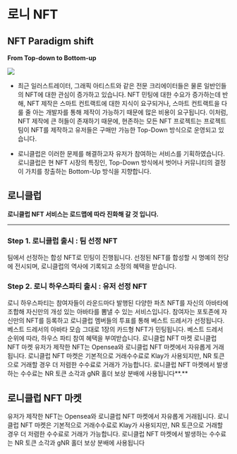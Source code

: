 # 로니 NFT

## **NFT Paradigm shift**

**From Top-down to Bottom-up**

![](https://lh5.googleusercontent.com/iuUww51Zp9EwKNR81u3GQ\_wbE8CWKGHNcnwyQiSF5yAiblR2oD\_9ZLESWbWti-Xmj4g1SUnT2uYSd1079Itp9hFZr76SOPcfiOGOe5gCs2KjpWwUHg3qee5hNcXT6WBxOPn\_6zSj)

* 최근 일러스트레이터, 그래픽 아티스트와 같은 전문 크리에이터들은 물론 일반인들의 NFT에 대한 관심이 증가하고 있습니다. NFT 민팅에 대한 수요가 증가하는데 반해, NFT 제작은 스마트 컨트랙트에 대한 지식이 요구되거나, 스마트 컨트랙트을 다룰 줄 아는 개발자를 통해 제작이 가능하기 때문에 많은 비용이 요구됩니다. 이처럼, NFT 제작에 큰 허들이 존재하기 때문에, 현존하는 모든 NFT 프로젝트는 프로젝트 팀이 NFT를 제작하고 유저들은 구매만 가능한 Top-Down 방식으로 운영되고 있습니다.&#x20;



* 로니클럽은 이러한 문제를 해결하고자 유저가 참여하는 서비스를 기획하였습니다. 로니클럽은 현 NFT 시장의 특징인, Top-Down 방식에서 벗어나 커뮤니티의 결정이 가치를 창출하는 Bottom-Up 방식을 지향합니다.

## **로니클럽**

**로니클럽 NFT 서비스는 로드맵에 따라 진화해 갈 것 입니다.**

****

### Step 1. 로니클럽 출시 : 팀 선정 NFT

팀에서 선정하는 합성 NFT로 민팅이 진행됩니다. 선정된 NFT를 합성할 시 명예의 전당에 전시되며, 로니클럽의 역사에 기록되고 소정의 혜택을 받습니다.

### Step 2. 로니 하우스파티 출시 : 유저 선정 NFT

로니 하우스파티는 참여자들이 라운드마다 발행된 다양한 파츠 NFT를 자신의 아바타에 조합해 자신만의 개성 있는 아바타를 뽐낼 수 있는 서비스입니다. 참여자는 포토존에 자신만의 NFT를 등록하고 로니클럽 멤버들의 투표를 통해 베스트 드레서가 선정됩니다. 베스트 드레서의 아바타 모습 그대로 1장의 카드형 NFT가 민팅됩니다. 베스트 드레서 순위에 따라, 하우스 파티 참여 혜택을 부여받습니다. 로니클럽 NFT 마켓 로니클럽 NFT 마켓 유저가 제작한 NFT는 Opensea와 로니클럽 NFT 마켓에서 자유롭게 거래됩니다. 로니클럽 NFT 마켓은 기본적으로 거래수수료로 Klay가 사용되지만, NR 토큰으로 거래할 경우 더 저렴한 수수료로 거래가 가능합니다. 로니클럽 NFT 마켓에서 발생하는 수수료는 NR 토큰 소각과 gNR 홀더 보상 분배에 사용됩니다**.**

## **로니클럽 NFT 마켓**

유저가 제작한 NFT는 Opensea와 로니클럽 NFT 마켓에서 자유롭게 거래됩니다. 로니클럽 NFT 마켓은 기본적으로 거래수수료로 Klay가 사용되지만, NR 토큰으로 거래할 경우 더 저렴한 수수료로 거래가 가능합니다. 로니클럽 NFT 마켓에서 발생하는 수수료는 NR 토큰 소각과 gNR 홀더 보상 분배에 사용됩니다
